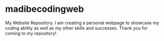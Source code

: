 # madibecodingweb
My Website Repository. 
I am creating a personal webpage to showcase my coding ability as well as my other skills and successes. Thank you for coming to my repository!
